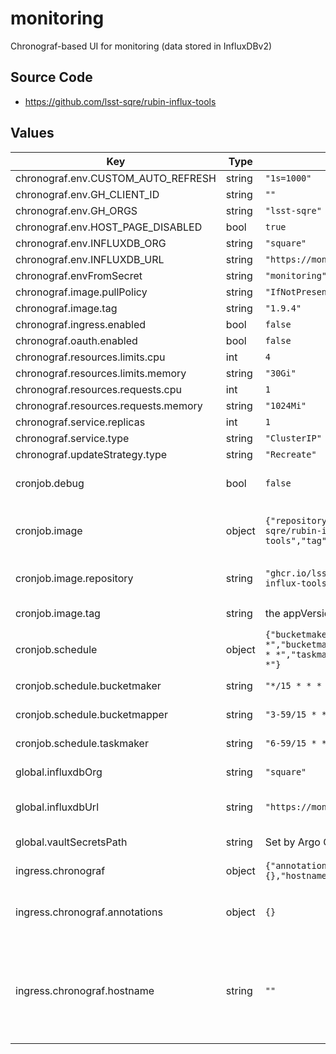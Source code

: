 # monitoring

Chronograf-based UI for monitoring (data stored in InfluxDBv2)

## Source Code

* <https://github.com/lsst-sqre/rubin-influx-tools>

## Values

| Key | Type | Default | Description |
|-----|------|---------|-------------|
| chronograf.env.CUSTOM_AUTO_REFRESH | string | `"1s=1000"` |  |
| chronograf.env.GH_CLIENT_ID | string | `""` |  |
| chronograf.env.GH_ORGS | string | `"lsst-sqre"` |  |
| chronograf.env.HOST_PAGE_DISABLED | bool | `true` |  |
| chronograf.env.INFLUXDB_ORG | string | `"square"` |  |
| chronograf.env.INFLUXDB_URL | string | `"https://monitoring.lsst.codes"` |  |
| chronograf.envFromSecret | string | `"monitoring"` |  |
| chronograf.image.pullPolicy | string | `"IfNotPresent"` |  |
| chronograf.image.tag | string | `"1.9.4"` |  |
| chronograf.ingress.enabled | bool | `false` |  |
| chronograf.oauth.enabled | bool | `false` |  |
| chronograf.resources.limits.cpu | int | `4` |  |
| chronograf.resources.limits.memory | string | `"30Gi"` |  |
| chronograf.resources.requests.cpu | int | `1` |  |
| chronograf.resources.requests.memory | string | `"1024Mi"` |  |
| chronograf.service.replicas | int | `1` |  |
| chronograf.service.type | string | `"ClusterIP"` |  |
| chronograf.updateStrategy.type | string | `"Recreate"` |  |
| cronjob.debug | bool | `false` | set to true to enable debug logging |
| cronjob.image | object | `{"repository":"ghcr.io/lsst-sqre/rubin-influx-tools","tag":""}` | image for monitoring-related cronjobs |
| cronjob.image.repository | string | `"ghcr.io/lsst-sqre/rubin-influx-tools"` | repository for rubin-influx-tools |
| cronjob.image.tag | string | the appVersion of the chart | tag for rubin-influx-tools |
| cronjob.schedule | object | `{"bucketmaker":"*/15 * * * *","bucketmapper":"3-59/15 * * * *","taskmaker":"6-59/15 * * * *"}` | schedules for jobs |
| cronjob.schedule.bucketmaker | string | `"*/15 * * * *"` | bucketmaker schedule |
| cronjob.schedule.bucketmapper | string | `"3-59/15 * * * *"` | bucketmapper schedule |
| cronjob.schedule.taskmaker | string | `"6-59/15 * * * *"` | taskmaker schedule |
| global.influxdbOrg | string | `"square"` | InfluxDBv2 organization |
| global.influxdbUrl | string | `"https://monitoring.lsst.codes"` | URL for InfluxDBv2 instance |
| global.vaultSecretsPath | string | Set by Argo CD | Base path for Vault secrets |
| ingress.chronograf | object | `{"annotations":{},"hostname":""}` | ingress for Chronograf UI |
| ingress.chronograf.annotations | object | `{}` | Additional annotations to add to the ingress |
| ingress.chronograf.hostname | string | `""` | hostname for Chronograf UI @ default -- None, must be set by each individual instance |
